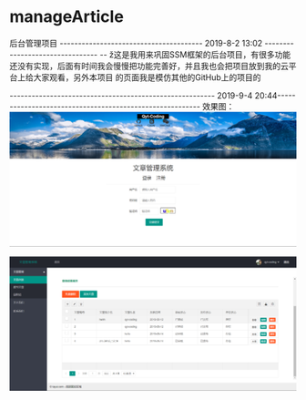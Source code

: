 # manageArticle
后台管理项目
--------------------------------------- 2019-8-2 13:02 -------------------------------- --
  ž这是我用来巩固SSM框架的后台项目，有很多功能还没有实现，后面有时间我会慢慢把功能完善好，并且我也会把项目放到我的云平台上给大家观看，另外本项目
   的页面我是模仿其他的GitHub上的项目的

-------------------------------------------------------- 2019-9-4 20:44---------------------------------------------------------
效果图：![Image text](https://github.com/Qyt-Coding/img-folder/blob/master/3%5B%25%604OEVDF8%407PXOF58N%60HM.png)



![Image text](https://github.com/Qyt-Coding/img-folder/blob/master/WTNFZNMR1S%7B%5BR%60B~%5D2__%40%5BC.png)
